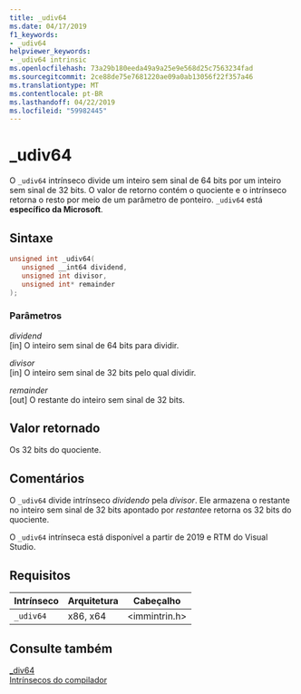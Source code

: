 ```yaml
---
title: _udiv64
ms.date: 04/17/2019
f1_keywords:
- _udiv64
helpviewer_keywords:
- _udiv64 intrinsic
ms.openlocfilehash: 73a29b180eeda49a9a25e9e568d25c7563234fad
ms.sourcegitcommit: 2ce88de75e7681220ae09a0ab13056f22f357a46
ms.translationtype: MT
ms.contentlocale: pt-BR
ms.lasthandoff: 04/22/2019
ms.locfileid: "59982445"
---
```

# <a name="udiv64"></a>_udiv64

O `_udiv64` intrínseco divide um inteiro sem sinal de 64 bits por um inteiro sem sinal de 32 bits. O valor de retorno contém o quociente e o intrínseco retorna o resto por meio de um parâmetro de ponteiro. `_udiv64` está **específico da Microsoft**.

## <a name="syntax"></a>Sintaxe

```C
unsigned int _udiv64(
   unsigned __int64 dividend,
   unsigned int divisor,
   unsigned int* remainder
);
```

### <a name="parameters"></a>Parâmetros

*dividend*<br/>
[in] O inteiro sem sinal de 64 bits para dividir.

*divisor*<br/>
[in] O inteiro sem sinal de 32 bits pelo qual dividir.

*remainder*<br/>
[out] O restante do inteiro sem sinal de 32 bits.

## <a name="return-value"></a>Valor retornado

Os 32 bits do quociente.

## <a name="remarks"></a>Comentários

O `_udiv64` divide intrínseco *dividendo* pela *divisor*. Ele armazena o restante no inteiro sem sinal de 32 bits apontado por *restante*e retorna os 32 bits do quociente.

O `_udiv64` intrínseca está disponível a partir de 2019 e RTM do Visual Studio.

## <a name="requirements"></a>Requisitos

|Intrínseco|Arquitetura|Cabeçalho|
|---------------|------------------|------------|
|`_udiv64`|x86, x64|\<immintrin.h>|

## <a name="see-also"></a>Consulte também

[_div64](div64.md) \
[Intrínsecos do compilador](compiler-intrinsics.md)
